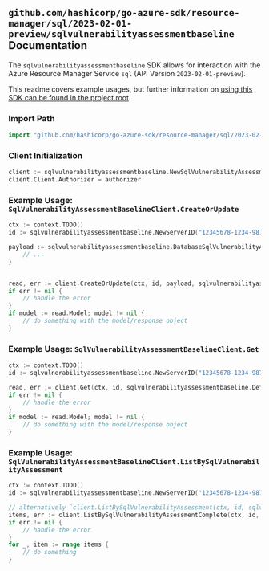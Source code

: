 
## `github.com/hashicorp/go-azure-sdk/resource-manager/sql/2023-02-01-preview/sqlvulnerabilityassessmentbaseline` Documentation

The `sqlvulnerabilityassessmentbaseline` SDK allows for interaction with the Azure Resource Manager Service `sql` (API Version `2023-02-01-preview`).

This readme covers example usages, but further information on [using this SDK can be found in the project root](https://github.com/hashicorp/go-azure-sdk/tree/main/docs).

### Import Path

```go
import "github.com/hashicorp/go-azure-sdk/resource-manager/sql/2023-02-01-preview/sqlvulnerabilityassessmentbaseline"
```


### Client Initialization

```go
client := sqlvulnerabilityassessmentbaseline.NewSqlVulnerabilityAssessmentBaselineClientWithBaseURI("https://management.azure.com")
client.Client.Authorizer = authorizer
```


### Example Usage: `SqlVulnerabilityAssessmentBaselineClient.CreateOrUpdate`

```go
ctx := context.TODO()
id := sqlvulnerabilityassessmentbaseline.NewServerID("12345678-1234-9876-4563-123456789012", "example-resource-group", "serverValue")

payload := sqlvulnerabilityassessmentbaseline.DatabaseSqlVulnerabilityAssessmentRuleBaselineListInput{
	// ...
}


read, err := client.CreateOrUpdate(ctx, id, payload, sqlvulnerabilityassessmentbaseline.DefaultCreateOrUpdateOperationOptions())
if err != nil {
	// handle the error
}
if model := read.Model; model != nil {
	// do something with the model/response object
}
```


### Example Usage: `SqlVulnerabilityAssessmentBaselineClient.Get`

```go
ctx := context.TODO()
id := sqlvulnerabilityassessmentbaseline.NewServerID("12345678-1234-9876-4563-123456789012", "example-resource-group", "serverValue")

read, err := client.Get(ctx, id, sqlvulnerabilityassessmentbaseline.DefaultGetOperationOptions())
if err != nil {
	// handle the error
}
if model := read.Model; model != nil {
	// do something with the model/response object
}
```


### Example Usage: `SqlVulnerabilityAssessmentBaselineClient.ListBySqlVulnerabilityAssessment`

```go
ctx := context.TODO()
id := sqlvulnerabilityassessmentbaseline.NewServerID("12345678-1234-9876-4563-123456789012", "example-resource-group", "serverValue")

// alternatively `client.ListBySqlVulnerabilityAssessment(ctx, id, sqlvulnerabilityassessmentbaseline.DefaultListBySqlVulnerabilityAssessmentOperationOptions())` can be used to do batched pagination
items, err := client.ListBySqlVulnerabilityAssessmentComplete(ctx, id, sqlvulnerabilityassessmentbaseline.DefaultListBySqlVulnerabilityAssessmentOperationOptions())
if err != nil {
	// handle the error
}
for _, item := range items {
	// do something
}
```

